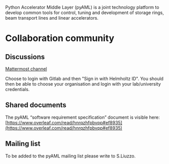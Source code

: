 Python Accelerator Middle Layer (pyAML) is a joint technology platform to develop common tools for control, tuning and development of storage rings, beam transport lines and linear accelerators.

# Collaboration community

## Discussions

[Mattermost channel](https://mattermost.hzdr.de/signup_user_complete/?id=cdcea9p8hfr3ic8jdrrydzxxpy&md=link&sbr=su)

Choose to login with Gitlab and then "Sign in with Helmholtz ID". You should then be able to choose your organisation and login with your lab/university credentials.

## Shared documents

The pyAML “software requirement specification” document is visible here: [https://www.overleaf.com/read/hnrqzhfpbvpp#ef8935](https://www.overleaf.com/read/hnrqzhfpbvpp#ef8935)

## Mailing list

To be added to the pyAML mailing list please write to S.Liuzzo.
